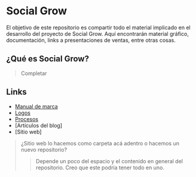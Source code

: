 # Social Grow
El objetivo de este repositorio es compartir todo el material implicado en el desarrollo del proyecto de Social Grow. Aquí encontrarán material gráfico, documentación, links a presentaciones de ventas, entre otras cosas.

## ¿Qué es Social Grow?
> Completar

## Links
- [Manual de marca](https://github.com/inkua/Social-Grow/tree/main/manual-marca)
- [Logos](https://github.com/inkua/Social-Grow/tree/main/logos)
- [Procesos](https://github.com/inkua/Social-Grow/tree/main/procesos)
- [Artículos del blog]
- [Sitio web]
> ¿Sitio web lo hacemos como carpeta acá adentro o hacemos un nuevo repositorio?
> > Depende un poco del espacio y el contenido en general del repositorio. Creo que este podría tener todo en uno. 
